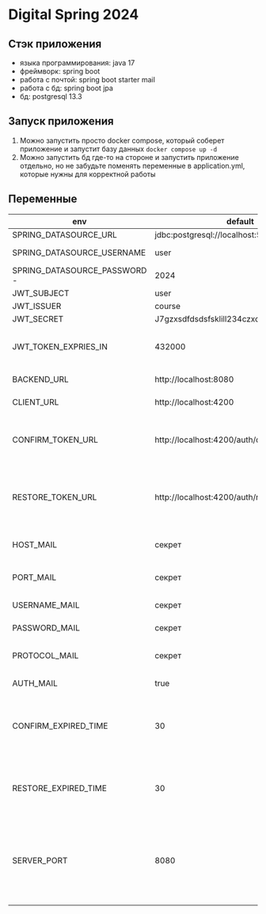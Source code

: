 # Digital Spring 2024

## Стэк приложения

- языка программирования: java 17
- фреймворк: spring boot
- работа с почтой: spring boot starter mail
- работа с бд: spring boot jpa
- бд: postgresql 13.3

## Запуск приложения

1. Можно запустить просто docker compose, который соберет приложение и запустит базу данных
   `docker compose up -d`
2. Можно запустить бд где-то на стороне и запустить приложение отдельно, но не забудьте поменять переменные в
   application.yml, которые нужны для корректной работы

## Переменные

| env                          | default                                        | description                                                                                       |
|------------------------------|------------------------------------------------|---------------------------------------------------------------------------------------------------|
| SPRING_DATASOURCE_URL        | jdbc:postgresql://localhost:5433/digitalspring | ссылка на бд                                                                                      |
| SPRING_DATASOURCE_USERNAME   | user                                           | имя пользователя                                                                                  |
| SPRING_DATASOURCE_PASSWORD - | 2024                                           | пароль пользователя                                                                               |
| JWT_SUBJECT                  | user                                           | субъект JWT                                                                                       |
| JWT_ISSUER                   | course                                         | кто выдал                                                                                         |
| JWT_SECRET                   | J7gzxsdfdsdsfsklill234czxcQgfJ7gQgfczxc        |                                                                                                   |
| JWT_TOKEN_EXPRIES_IN         | 432000                                         | время жизни JWT токена. Измеряется в секундах                                                     |
| BACKEND_URL                  | http://localhost:8080                          | url на приложение                                                                                 |
| CLIENT_URL                   | http://localhost:4200                          | url на клиент приложения                                                                          |
| CONFIRM_TOKEN_URL            | http://localhost:4200/auth/confirm             | url на подтверждения аккаунта на клиенте, нужен для почты                                         |
| RESTORE_TOKEN_URL            | http://localhost:4200/auth/restore             | url на восстановление пароля аккаунта на клиенте, нужен для почты                                 |
| HOST_MAIL                    | секрет                                         | хост на котором расположена почта                                                                 |
| PORT_MAIL                    | секрет                                         | порт на котором слушает почта                                                                     |
| USERNAME_MAIL                | секрет                                         | логин для почты                                                                                   |
| PASSWORD_MAIL                | секрет                                         | пароль для почты                                                                                  |
| PROTOCOL_MAIL                | секрет                                         | протокол по которому будет работать почта                                                         |
| AUTH_MAIL                    | true                                           | включить ли аутентификация                                                                        |
| CONFIRM_EXPIRED_TIME         | 30                                             | время жизни токена для подтверждения аккаунта. Измеряется в минутах                               |
| RESTORE_EXPIRED_TIME         | 30                                             | время жизни токена для восстановления пароля. Измеряется в минутах                                |
| SERVER_PORT                  | 8080                                           | порт для приложения, который будет слушаться. Если меняем, то не забываем поменять и в dockerfile |
|                              |                                                |                                                                                                   |

             